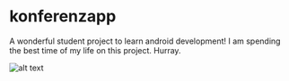# konferenzapp

A wonderful student project to learn android development! I am spending the best time of my life on this project. Hurray.


![alt text](https://i.gyazo.com/dc7c78ff6ad525e812beab9554743f9c.png)